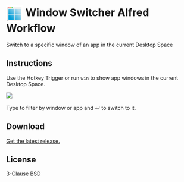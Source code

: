 # <img src='Workflow/icon.png' width='45' align='center' alt='icon'> Window Switcher Alfred Workflow

Switch to a specific window of an app in the current Desktop Space

## Instructions

Use the Hotkey Trigger or run `win` to show app windows in the current Desktop Space.

![](https://i.imgur.com/XRA6B8m.png)

Type to filter by window or app and ↵ to switch to it.

## Download

[Get the latest release.](https://github.com/alfredapp/window-switcher-workflow/releases/latest/download/Window.Switcher.alfredworkflow)

## License

3-Clause BSD
